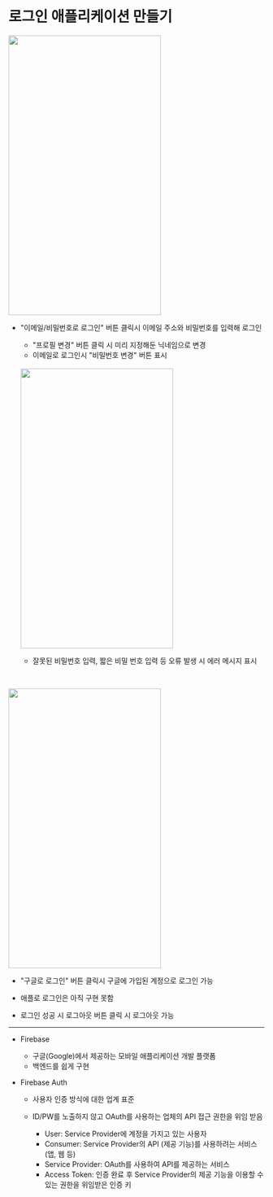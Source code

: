 로그인 애플리케이션 만들기
===========
<img src="https://user-images.githubusercontent.com/55949986/204523196-cf4711d4-2cdb-4401-ae22-7ab5231cb1e5.gif" width="300" height="550"/>

* "이메일/비밀번호로 로그인" 버튼 클릭시 이메일 주소와 비밀번호를 입력해 로그인
  * "프로필 변경" 버튼 클릭 시 미리 지정해둔 닉네임으로 변경
  * 이메일로 로그인시 "비밀번호 변경" 버튼 표시
  
  </br>
  
  <img src="https://user-images.githubusercontent.com/55949986/204523185-9cb433fe-64e8-43e4-9d49-151dd5e70a89.gif" width="300" height="550"/>
  
  * 잘못된 비밀번호 입력, 짧은 비밀 번호 입력 등 오류 발생 시 에러 메시지 표시
    
    </br>
    
<img src="https://user-images.githubusercontent.com/55949986/204523945-c0407bed-7043-4e76-8736-f520083b4fa9.gif" width="300" height="550"/>

* "구글로 로그인" 버튼 클릭시 구글에 가입된 계정으로 로그인 가능
* 애플로 로그인은 아직 구현 못함

* 로그인 성공 시 로그아웃 버튼 클릭 시 로그아웃 가능
---------------------------------------

* Firebase
  * 구글(Google)에서 제공하는 모바일 애플리케이션 개발 플랫폼
  * 백엔드를 쉽게 구현 

* Firebase Auth
  * 사용자 인증 방식에 대한 업계 표준
  * ID/PW를 노출하지 않고 OAuth를 사용하는 업체의 API 접근 권한을 위임 받음

    * User: Service Provider에 계정을 가지고 있는 사용자
    * Consumer: Service Provider의 API (제공 기능)를 사용하려는 서비스 (앱, 웹 등)
    * Service Provider: OAuth를 사용하여 API를 제공하는 서비스
    * Access Token: 인증 완료 후 Service Provider의 제공 기능을 이용할 수 있는 권한을 위임받은 인증 키
